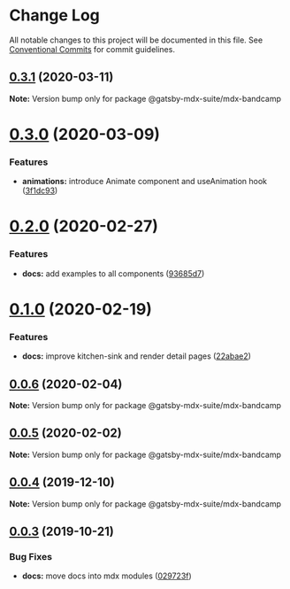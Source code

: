 # Change Log

All notable changes to this project will be documented in this file.
See [Conventional Commits](https://conventionalcommits.org) for commit guidelines.

## [0.3.1](https://github.com/axe312ger/gatsby-suite-mdx/compare/@gatsby-mdx-suite/mdx-bandcamp@0.3.0...@gatsby-mdx-suite/mdx-bandcamp@0.3.1) (2020-03-11)

**Note:** Version bump only for package @gatsby-mdx-suite/mdx-bandcamp





# [0.3.0](https://github.com/axe312ger/gatsby-mdx-suite/compare/@gatsby-mdx-suite/mdx-bandcamp@0.2.0...@gatsby-mdx-suite/mdx-bandcamp@0.3.0) (2020-03-09)


### Features

* **animations:** introduce Animate component and useAnimation hook ([3f1dc93](https://github.com/axe312ger/gatsby-mdx-suite/commit/3f1dc93ce4e2f57718c8f94a9f96aadc6b94014b))





# [0.2.0](https://github.com/axe312ger/gatsby-mdx-suite/compare/@gatsby-mdx-suite/mdx-bandcamp@0.1.0...@gatsby-mdx-suite/mdx-bandcamp@0.2.0) (2020-02-27)


### Features

* **docs:** add examples to all components ([93685d7](https://github.com/axe312ger/gatsby-mdx-suite/commit/93685d78039085ecf68a3d6513716e678441e1f4))





# [0.1.0](https://github.com/axe312ger/gatsby-mdx-suite/compare/@gatsby-mdx-suite/mdx-bandcamp@0.0.6...@gatsby-mdx-suite/mdx-bandcamp@0.1.0) (2020-02-19)


### Features

* **docs:** improve kitchen-sink and render detail pages ([22abae2](https://github.com/axe312ger/gatsby-mdx-suite/commit/22abae27ee2aaab5d6ead0c5957a1b27b379b223))





## [0.0.6](https://github.com/axe312ger/gatsby-mdx-suite/compare/@gatsby-mdx-suite/mdx-bandcamp@0.0.4...@gatsby-mdx-suite/mdx-bandcamp@0.0.6) (2020-02-04)

**Note:** Version bump only for package @gatsby-mdx-suite/mdx-bandcamp





## [0.0.5](https://github.com/axe312ger/gatsby-mdx-suite/compare/@gatsby-mdx-suite/mdx-bandcamp@0.0.4...@gatsby-mdx-suite/mdx-bandcamp@0.0.5) (2020-02-02)

**Note:** Version bump only for package @gatsby-mdx-suite/mdx-bandcamp





## [0.0.4](https://github.com/axe312ger/gatsby-mdx-suite/compare/@gatsby-mdx-suite/mdx-bandcamp@0.0.3...@gatsby-mdx-suite/mdx-bandcamp@0.0.4) (2019-12-10)

**Note:** Version bump only for package @gatsby-mdx-suite/mdx-bandcamp





## [0.0.3](https://github.com/axe312ger/gatsby-mdx-suite/compare/@gatsby-mdx-suite/mdx-bandcamp@0.0.2...@gatsby-mdx-suite/mdx-bandcamp@0.0.3) (2019-10-21)


### Bug Fixes

* **docs:** move docs into mdx modules ([029723f](https://github.com/axe312ger/gatsby-mdx-suite/commit/029723fbe0a1630b91ac480e419e1479459ad472))
